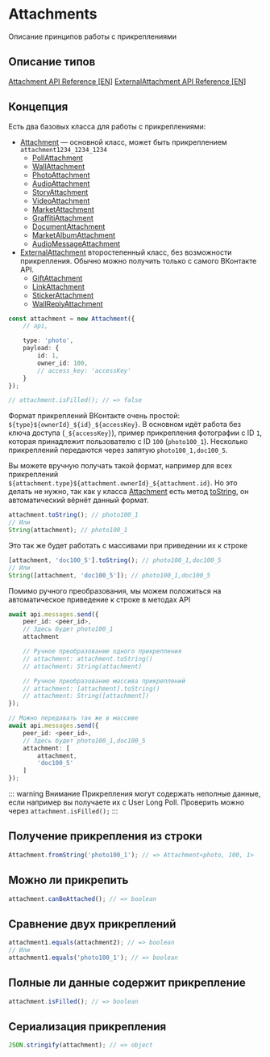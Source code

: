 # Attachments

Описание принципов работы с прикреплениями

## Описание типов
[Attachment API Reference [EN]](https://negezor.github.io/vk-io/references/vk-io/classes/Attachment.html)
[ExternalAttachment API Reference [EN]](https://negezor.github.io/vk-io/references/vk-io/classes/ExternalAttachment.html)

## Концепция

Есть два базовых класса для работы с прикреплениями:
- [Attachment](https://negezor.github.io/vk-io/references/vk-io/classes/Attachment.html) — основной класс, может быть прикреплением `attachment1234_1234_1234`
    - [PollAttachment](https://negezor.github.io/vk-io/references/vk-io/classes/PollAttachment.html)
    - [WallAttachment](https://negezor.github.io/vk-io/references/vk-io/classes/WallAttachment.html)
    - [PhotoAttachment](https://negezor.github.io/vk-io/references/vk-io/classes/PhotoAttachment.html)
    - [AudioAttachment](https://negezor.github.io/vk-io/references/vk-io/classes/AudioAttachment.html)
    - [StoryAttachment](https://negezor.github.io/vk-io/references/vk-io/classes/StoryAttachment.html)
    - [VideoAttachment](https://negezor.github.io/vk-io/references/vk-io/classes/VideoAttachment.html)
    - [MarketAttachment](https://negezor.github.io/vk-io/references/vk-io/classes/MarketAttachment.html)
    - [GraffitiAttachment](https://negezor.github.io/vk-io/references/vk-io/classes/GraffitiAttachment.html)
    - [DocumentAttachment](https://negezor.github.io/vk-io/references/vk-io/classes/DocumentAttachment.html)
    - [MarketAlbumAttachment](https://negezor.github.io/vk-io/references/vk-io/classes/MarketAlbumAttachment.html)
    - [AudioMessageAttachment](https://negezor.github.io/vk-io/references/vk-io/classes/AudioMessageAttachment.html)
- [ExternalAttachment](https://negezor.github.io/vk-io/references/vk-io/classes/ExternalAttachment.html) второстепенный класс, без возможности прикрепления. Обычно можно получить только с самого ВКонтакте API.
    - [GiftAttachment](https://negezor.github.io/vk-io/references/vk-io/classes/GiftAttachment.html)
    - [LinkAttachment](https://negezor.github.io/vk-io/references/vk-io/classes/LinkAttachment.html)
    - [StickerAttachment](https://negezor.github.io/vk-io/references/vk-io/classes/StickerAttachment.html)
    - [WallReplyAttachment](https://negezor.github.io/vk-io/references/vk-io/classes/WallReplyAttachment.html)

```ts
const attachment = new Attachment({
    // api,

    type: 'photo',
    payload: {
        id: 1,
        owner_id: 100,
        // access_key: 'accessKey'
    }
});

// attachment.isFilled(); // => false
```

Формат прикреплений ВКонтакте очень простой: `${type}${ownerId}_${id}_${accessKey}`. В основном идёт работа без ключа доступа (`_${accessKey}`), пример прикрепления фотографии с ID `1`, которая принадлежит пользователю с ID `100` (`photo100_1`). Несколько прикреплений передаются через запятую `photo100_1,doc100_5`.

Вы можете вручную получать такой формат, например для всех прикреплений `${attachment.type}${attachment.ownerId}_${attachment.id}`. Но это делать не нужно, так как у класса [Attachment](https://negezor.github.io/vk-io/references/vk-io/classes/Attachment.html) есть метод [toString](https://negezor.github.io/vk-io/references/vk-io/classes/Attachment.html#toString), он автоматический вёрнёт данный формат.

```ts
attachment.toString(); // photo100_1
// Или
String(attachment); // photo100_1
```

Это так же будет работать с массивами при приведении их к строке

```ts
[attachment, 'doc100_5'].toString(); // photo100_1,doc100_5
// Или
String([attachment, 'doc100_5']); // photo100_1,doc100_5
```

Помимо ручного преобразования, мы можем положиться на автоматическое приведение к строке в методах API

```ts
await api.messages.send({
    peer_id: <peer_id>,
    // Здесь будет photo100_1
    attachment

    // Ручное преобразование одного прикрепления
    // attachment: attachment.toString()
    // attachment: String(attachment)

    // Ручное преобразование массива прикреплений
    // attachment: [attachment].toString()
    // attachment: String([attachment])
});

// Можно передавать так же в массиве
await api.messages.send({
    peer_id: <peer_id>,
    // Здесь будет photo100_1,doc100_5
    attachment: [
        attachment,
        'doc100_5'
    ]
});
```

::: warning Внимание
Прикрепления могут содержать неполные данные, если например вы получаете их с User Long Poll. Проверить можно через `attachment.isFilled();`
:::

## Получение прикрепления из строки

```ts
Attachment.fromString('photo100_1'); // => Attachment<photo, 100, 1>
```

## Можно ли прикрепить

```ts
attachment.canBeAttached(); // => boolean
```

## Сравнение двух прикреплений

```ts
attachment1.equals(attachment2); // => boolean
// Или
attachment1.equals('photo100_1'); // => boolean
```

## Полные ли данные содержит прикрепление

```ts
attachment.isFilled(); // => boolean
```

## Сериализация прикрепления

```ts
JSON.stringify(attachment); // => object
```

